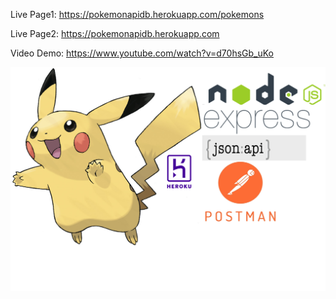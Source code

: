 Live Page1: https://pokemonapidb.herokuapp.com/pokemons

Live Page2: https://pokemonapidb.herokuapp.com

Video Demo: https://www.youtube.com/watch?v=d70hsGb_uKo

![alt text](https://github.com/YaokunLin/PokemonAPI/blob/main/Capture%20pokemon.PNG?raw=true)
